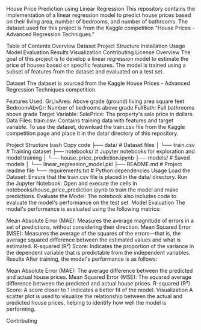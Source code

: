 House Price Prediction using Linear Regression
This repository contains the implementation of a linear regression model to predict house prices based on their living area, number of bedrooms, and number of bathrooms. The dataset used for this project is from the Kaggle competition "House Prices - Advanced Regression Techniques."

Table of Contents
Overview
Dataset
Project Structure
Installation
Usage
Model Evaluation
Results
Visualization
Contributing
License
Overview
The goal of this project is to develop a linear regression model to estimate the price of houses based on specific features. The model is trained using a subset of features from the dataset and evaluated on a test set.

Dataset
The dataset is sourced from the Kaggle House Prices - Advanced Regression Techniques competition.

Features Used:
GrLivArea: Above grade (ground) living area square feet
BedroomAbvGr: Number of bedrooms above grade
FullBath: Full bathrooms above grade
Target Variable:
SalePrice: The property's sale price in dollars.
Data Files:
train.csv: Contains training data with features and target variable.
To use the dataset, download the train.csv file from the Kaggle competition page and place it in the data/ directory of this repository.

Project Structure
bash
Copy code
├── data/                           # Dataset files
│   └── train.csv                   # Training dataset
├── notebooks/                      # Jupyter notebooks for exploration and model training
│   └── house_price_prediction.ipynb
├── models/                         # Saved models
│   └── linear_regression_model.pkl
├── README.md                       # Project readme file
└── requirements.txt                # Python dependencies
Usage
Load the Dataset: Ensure that the train.csv file is placed in the data/ directory.
Run the Jupyter Notebook: Open and execute the cells in notebooks/house_price_prediction.ipynb to train the model and make predictions.
Evaluate the Model: The notebook also includes code to evaluate the model's performance on the test set.
Model Evaluation
The model's performance is evaluated using the following metrics:

Mean Absolute Error (MAE): Measures the average magnitude of errors in a set of predictions, without considering their direction.
Mean Squared Error (MSE): Measures the average of the squares of the errors—that is, the average squared difference between the estimated values and what is estimated.
R-squared (R²) Score: Indicates the proportion of the variance in the dependent variable that is predictable from the independent variables.
Results
After training, the model's performance is as follows:

Mean Absolute Error (MAE): The average difference between the predicted and actual house prices.
Mean Squared Error (MSE): The squared average difference between the predicted and actual house prices.
R-squared (R²) Score: A score closer to 1 indicates a better fit of the model.
Visualization
A scatter plot is used to visualize the relationship between the actual and predicted house prices, helping to identify how well the model is performing.

Contributing
